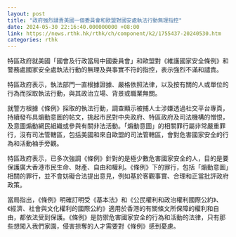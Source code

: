 ```yaml
---
layout: post
title: "​政府強烈譴責美國一個委員會和歐盟對國安處執法行動無理指控"
date: 2024-05-30 22:16:40.000000000 +08:00
link: https://news.rthk.hk/rthk/ch/component/k2/1755437-20240530.htm
categories: rthk
---
```


特區政府就美國「國會及行政當局中國委員會」和歐盟對《維護國家安全條例》和警務處國家安全處執法行動的無理及與事實不符的指控，表示強烈不滿和譴責。

特區政府表示，執法部門一直根據證據、嚴格依照法律，以及按有關的人或單位的行為而採取執法行動，與其政治立場、背景或職業無關。

就警方根據《條例》採取的執法行動，調查顯示被捕人士涉嫌透過社交平台專頁，持續發布具煽動意圖的帖文，挑起市民對中央政府、特區政府及司法機構的憎恨，及意圖煽動網民組織或參與有關非法活動。「煽動意圖」的相關罪行屬非常嚴重罪行，沒有司法管轄區，包括美國和來自歐盟的司法管轄區，會對危害國家安全的行為和活動袖手旁觀。

特區政府表示，已多次強調《條例》針對的是極少數危害國家安全的人，目的是要保護廣大香港市民生命、財產、自由和權利。《條例》下的罪行，包括「煽動意圖」相關的罪行，並不會妨礙合法提出意見，例如基於客觀事實、合理和正當批評政府政策。

當局指出，《條例》明確訂明受《基本法》和《公民權利和政治權利國際公約》、《經濟、社會與文化權利的國際公約》適用於香港的有關條文所保障的權利和自由，都依法受到保護。《條例》是防禦危害國家安全的行為和活動的法律，只有那些想闖入我們家園，侵害掠奪的人才需要對《條例》感到憂慮。
